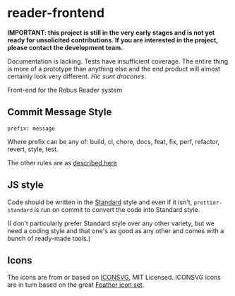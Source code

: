 # reader-frontend

**IMPORTANT: this project is still in the very early stages and is not yet ready for unsolicited contributions. If you are interested in the project, please contact the development team.**

Documentation is lacking. Tests have insufficient coverage. The entire thing is more of a prototype than anything else and the end product will almost certainly look very different. _Hic sunt dracones_.

Front-end for the Rebus Reader system

## Commit Message Style

`prefix: message`

Where prefix can be any of: build, ci, chore, docs, feat, fix, perf, refactor, revert, style, test.

The other rules are as [described here](https://github.com/marionebl/commitlint/tree/master/@commitlint/config-conventional)

## JS style

Code should be written in the [Standard]() style and even if it isn't, `prettier-standard` is run on commit to convert the code into Standard style.

(I don't particularly prefer Standard style over any other variety, but we need a coding style and that one's as good as any other and comes with a bunch of ready-made tools.)

## Icons

The icons are from or based on [ICONSVG](https://iconsvg.xyz/), MIT Licensed. ICONSVG icons are in turn based on the great [Feather icon set](https://feathericons.com/?ref=iconsvg).